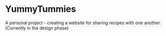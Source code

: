 # YummyTummies
A personal project - creating a website for sharing recipes with one another. (Currently in the design phase)
